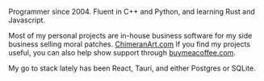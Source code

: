 Programmer since 2004. Fluent in C++ and Python, and learning Rust and Javascript.

Most of my personal projects are in-house business software for my side business selling moral patches. [ChimeranArt.com](https://www.chimeranart.com) If you find my projects useful, you can also help show support through [buymeacoffee.com](https://www.buymeacoffee.com/cbowenjr).

My go to stack lately has been React, Tauri, and either Postgres or SQLite.
<!---
C-Bowen-Jr/C-Bowen-Jr is a ✨ special ✨ repository because its `README.md` (this file) appears on your GitHub profile.
You can click the Preview link to take a look at your changes.
--->
